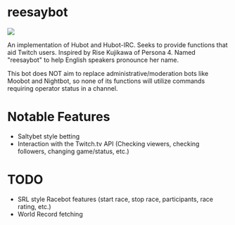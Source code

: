 reesaybot
=========
![](http://sega-addicts.com/wp-content/uploads/2014/04/20140416-195909_2105128-rise_kujikawa.jpg)

An implementation of Hubot and Hubot-IRC. Seeks to provide functions that aid Twitch users. Inspired by Rise Kujikawa of Persona 4. Named "reesaybot" to help English speakers pronounce her name.

This bot does NOT aim to replace administrative/moderation bots like Moobot and Nightbot, so none of its functions will utilize commands requiring operator status in a channel. 

Notable Features
=========
* Saltybet style betting
* Interaction with the Twitch.tv API (Checking viewers, checking followers, changing game/status, etc.)

TODO
=========
* SRL style Racebot features (start race, stop race, participants, race rating, etc.)
* World Record fetching
